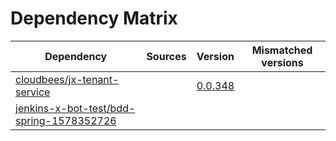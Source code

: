 # Dependency Matrix

Dependency | Sources | Version | Mismatched versions
---------- | ------- | ------- | -------------------
[cloudbees/jx-tenant-service](https://github.com/cloudbees/jx-tenant-service) |  | [0.0.348](https://github.com/cloudbees/jx-tenant-service/releases/tag/v0.0.348) | 
[jenkins-x-bot-test/bdd-spring-1578352726](https://github.com/jenkins-x-bot-test/bdd-spring-1578352726.git) |  | []() | 

